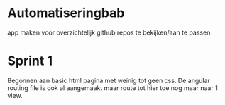# Automatiseringbab
app maken voor overzichtelijk github repos te bekijken/aan te passen 

# Sprint 1

Begonnen aan basic html pagina met weinig tot geen css. De angular routing file is ook al aangemaakt maar route tot hier toe nog maar naar 1 view. 

